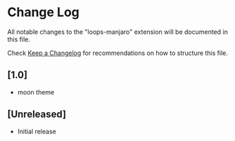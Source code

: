 # Change Log

All notable changes to the "loops-manjaro" extension will be documented in this file.

Check [Keep a Changelog](http://keepachangelog.com/) for recommendations on how to structure this file.

## [1.0]

- moon theme

## [Unreleased]

- Initial release
